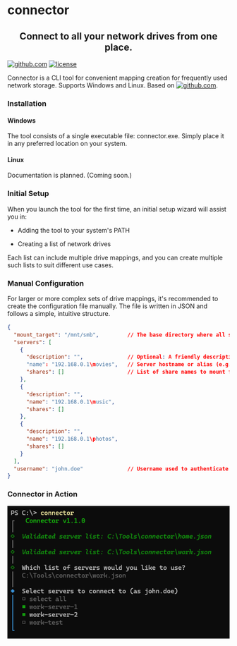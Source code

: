 # connector

<h2 align="center">Connect to all your network drives from one place.</h2>

[![github.com](https://img.shields.io/badge/connector-blue?logo=github&labelColor=black)](https://github.com/petrsapak/connector)
[![license](https://img.shields.io/badge/license-MIT-blue.svg)](https://github.com/petrsapak/connector/blob/main/LICENSE)

Connector is a CLI tool for convenient mapping creation for frequently used network storage. Supports Windows and Linux. Based on [![github.com](https://img.shields.io/badge/cliclack-green?logo=github&labelColor=black)](https://.github.com/fadeevab/cliclack).


### Installation

#### Windows
The tool consists of a single executable file: connector.exe. Simply place it in any preferred location on your system.
#### Linux
Documentation is planned. (Coming soon.)

### Initial Setup
When you launch the tool for the first time, an initial setup wizard will assist you in:

- Adding the tool to your system's PATH

- Creating a list of network drives

Each list can include multiple drive mappings, and you can create multiple such lists to suit different use cases.

### Manual Configuration
For larger or more complex sets of drive mappings, it's recommended to create the configuration file manually. The file is written in JSON and follows a simple, intuitive structure.

```json
{
  "mount_target": "/mnt/smb",         // The base directory where all shares will be mounted (linux)
  "servers": [
    {
      "description": "",              // Optional: A friendly description of the server
      "name": "192.168.0.1\movies",   // Server hostname or alias (e.g., movies.local or IP)
      "shares": []                    // List of share names to mount from this server (linux)
    },
    {
      "description": "",
      "name": "192.168.0.1\music",
      "shares": []
    },
    {
      "description": "",
      "name": "192.168.0.1\photos",
      "shares": []
    }
  ],
  "username": "john.doe"              // Username used to authenticate with the network shares
}
```


### Connector in Action
![alt text](media/multiple_lists.png)
